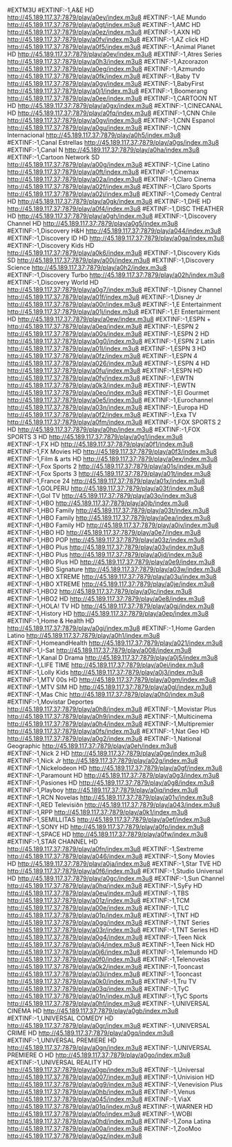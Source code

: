 #EXTM3U
#EXTINF:-1,A&E HD
http://45.189.117.37:7879/play/a0ey/index.m3u8
#EXTINF:-1,AE Mundo
http://45.189.117.37:7879/play/a0gt/index.m3u8
#EXTINF:-1,AMC HD
http://45.189.117.37:7879/play/a0ez/index.m3u8
#EXTINF:-1,AXN HD
http://45.189.117.37:7879/play/a0fv/index.m3u8
#EXTINF:-1,AZ click HD
http://45.189.117.37:7879/play/a0f5/index.m3u8
#EXTINF:-1,Animal Planet HD
http://45.189.117.37:7879/play/a0ev/index.m3u8
#EXTINF:-1,Atres Series
http://45.189.117.37:7879/play/a0h3/index.m3u8
#EXTINF:-1,Azcorazon
http://45.189.117.37:7879/play/a0eg/index.m3u8
#EXTINF:-1,Azmundo
http://45.189.117.37:7879/play/a0fk/index.m3u8
#EXTINF:-1,Baby TV
http://45.189.117.37:7879/play/a0gy/index.m3u8
#EXTINF:-1,BabyFirst
http://45.189.117.37:7879/play/a0j1/index.m3u8
#EXTINF:-1,Boomerang
http://45.189.117.37:7879/play/a0ee/index.m3u8
#EXTINF:-1,CARTOON NT HD
http://45.189.117.37:7879/play/a0gx/index.m3u8
#EXTINF:-1,CINECANAL HD
http://45.189.117.37:7879/play/a0fq/index.m3u8
#EXTINF:-1,CNN Chile
http://45.189.117.37:7879/play/a0gv/index.m3u8
#EXTINF:-1,CNN Espanol
http://45.189.117.37:7879/play/a0gu/index.m3u8
#EXTINF:-1,CNN Internacional
http://45.189.117.37:7879/play/a0h5/index.m3u8
#EXTINF:-1,Canal Estrellas
http://45.189.117.37:7879/play/a0gs/index.m3u8
#EXTINF:-1,Canal N
http://45.189.117.37:7879/play/a0ha/index.m3u8
#EXTINF:-1,Cartoon Network SD
http://45.189.117.37:7879/play/a00g/index.m3u8
#EXTINF:-1,Cine Latino
http://45.189.117.37:7879/play/a0ft/index.m3u8
#EXTINF:-1,Cinemax
http://45.189.117.37:7879/play/a02a/index.m3u8
#EXTINF:-1,Claro Cinema
http://45.189.117.37:7879/play/a02f/index.m3u8
#EXTINF:-1,Claro Sports
http://45.189.117.37:7879/play/a02j/index.m3u8
#EXTINF:-1,Comedy Central HD
http://45.189.117.37:7879/play/a0gk/index.m3u8
#EXTINF:-1,DHE HD
http://45.189.117.37:7879/play/a0f4/index.m3u8
#EXTINF:-1,DISC THEATHER HD
http://45.189.117.37:7879/play/a0gh/index.m3u8
#EXTINF:-1,Discovery Channel HD
http://45.189.117.37:7879/play/a0g5/index.m3u8
#EXTINF:-1,Discovery H&H
http://45.189.117.37:7879/play/a044/index.m3u8
#EXTINF:-1,Discovery ID HD
http://45.189.117.37:7879/play/a0ga/index.m3u8
#EXTINF:-1,Discovery Kids HD
http://45.189.117.37:7879/play/a0k6/index.m3u8
#EXTINF:-1,Discovery Kids SD
http://45.189.117.37:7879/play/a00j/index.m3u8
#EXTINF:-1,Discovery Science
http://45.189.117.37:7879/play/a0h2/index.m3u8
#EXTINF:-1,Discovery Turbo
http://45.189.117.37:7879/play/a02h/index.m3u8
#EXTINF:-1,Discovery World HD
http://45.189.117.37:7879/play/a0g7/index.m3u8
#EXTINF:-1,Disney Channel
http://45.189.117.37:7879/play/a01f/index.m3u8
#EXTINF:-1,Disney Jr
http://45.189.117.37:7879/play/a00r/index.m3u8
#EXTINF:-1,E Entertainment
http://45.189.117.37:7879/play/a01j/index.m3u8
#EXTINF:-1,E! Entertairment HD
http://45.189.117.37:7879/play/a0ew/index.m3u8
#EXTINF:-1,ESPN +
http://45.189.117.37:7879/play/a0eq/index.m3u8
#EXTINF:-1,ESPN 2
http://45.189.117.37:7879/play/a00s/index.m3u8
#EXTINF:-1,ESPN 2 HD
http://45.189.117.37:7879/play/a0g0/index.m3u8
#EXTINF:-1,ESPN 2 Latin
http://45.189.117.37:7879/play/a01l/index.m3u8
#EXTINF:-1,ESPN 3 HD
http://45.189.117.37:7879/play/a0fz/index.m3u8
#EXTINF:-1,ESPN 4
http://45.189.117.37:7879/play/a026/index.m3u8
#EXTINF:-1,ESPN 4 HD
http://45.189.117.37:7879/play/a0fu/index.m3u8
#EXTINF:-1,ESPN HD
http://45.189.117.37:7879/play/a0fy/index.m3u8
#EXTINF:-1,EWTN
http://45.189.117.37:7879/play/a0k3/index.m3u8
#EXTINF:-1,EWTN
http://45.189.117.37:7879/play/a0eo/index.m3u8
#EXTINF:-1,El Gourmet
http://45.189.117.37:7879/play/a0e5/index.m3u8
#EXTINF:-1,Eurochannel
http://45.189.117.37:7879/play/a03n/index.m3u8
#EXTINF:-1,Europa HD
http://45.189.117.37:7879/play/a0f2/index.m3u8
#EXTINF:-1,Exa TV
http://45.189.117.37:7879/play/a0fm/index.m3u8
#EXTINF:-1,FOX SPORTS 2 HD
http://45.189.117.37:7879/play/a0hp/index.m3u8
#EXTINF:-1,FOX SPORTS 3 HD
http://45.189.117.37:7879/play/a0g1/index.m3u8
#EXTINF:-1,FX HD
http://45.189.117.37:7879/play/a0f1/index.m3u8
#EXTINF:-1,FX Movies HD
http://45.189.117.37:7879/play/a0f3/index.m3u8
#EXTINF:-1,Film & arts HD
http://45.189.117.37:7879/play/a0ex/index.m3u8
#EXTINF:-1,Fox Sports 2
http://45.189.117.37:7879/play/a01s/index.m3u8
#EXTINF:-1,Fox Sports 3
http://45.189.117.37:7879/play/a01t/index.m3u8
#EXTINF:-1,France 24
http://45.189.117.37:7879/play/a01x/index.m3u8
#EXTINF:-1,GOLPERU
http://45.189.117.37:7879/play/a03f/index.m3u8
#EXTINF:-1,Gol TV
http://45.189.117.37:7879/play/a03o/index.m3u8
#EXTINF:-1,HBO
http://45.189.117.37:7879/play/a0jb/index.m3u8
#EXTINF:-1,HBO Family
http://45.189.117.37:7879/play/a03t/index.m3u8
#EXTINF:-1,HBO Family
http://45.189.117.37:7879/play/a0ea/index.m3u8
#EXTINF:-1,HBO Family HD
http://45.189.117.37:7879/play/a0iv/index.m3u8
#EXTINF:-1,HBO HD
http://45.189.117.37:7879/play/a0e7/index.m3u8
#EXTINF:-1,HBO POP
http://45.189.117.37:7879/play/a03z/index.m3u8
#EXTINF:-1,HBO Plus
http://45.189.117.37:7879/play/a03v/index.m3u8
#EXTINF:-1,HBO Plus
http://45.189.117.37:7879/play/a0jd/index.m3u8
#EXTINF:-1,HBO Plus HD
http://45.189.117.37:7879/play/a0e9/index.m3u8
#EXTINF:-1,HBO Signature
http://45.189.117.37:7879/play/a03w/index.m3u8
#EXTINF:-1,HBO XTREME
http://45.189.117.37:7879/play/a03u/index.m3u8
#EXTINF:-1,HBO XTREME
http://45.189.117.37:7879/play/a0je/index.m3u8
#EXTINF:-1,HBO2
http://45.189.117.37:7879/play/a0jc/index.m3u8
#EXTINF:-1,HBO2 HD
http://45.189.117.37:7879/play/a0e8/index.m3u8
#EXTINF:-1,HOLA! TV HD
http://45.189.117.37:7879/play/a0gj/index.m3u8
#EXTINF:-1,History HD
http://45.189.117.37:7879/play/a0ep/index.m3u8
#EXTINF:-1,Home & Health HD
http://45.189.117.37:7879/play/a0gi/index.m3u8
#EXTINF:-1,Home Garden Latino
http://45.189.117.37:7879/play/a0h1/index.m3u8
#EXTINF:-1,HomeandHealth
http://45.189.117.37:7879/play/a021/index.m3u8
#EXTINF:-1,I-Sat
http://45.189.117.37:7879/play/a008/index.m3u8
#EXTINF:-1,Kanal D Drama
http://45.189.117.37:7879/play/a0j5/index.m3u8
#EXTINF:-1,LIFE TIME
http://45.189.117.37:7879/play/a0ei/index.m3u8
#EXTINF:-1,Lolly Kids
http://45.189.117.37:7879/play/a0j3/index.m3u8
#EXTINF:-1,MTV 00s HD
http://45.189.117.37:7879/play/a0gm/index.m3u8
#EXTINF:-1,MTV SIM HD
http://45.189.117.37:7879/play/a0gl/index.m3u8
#EXTINF:-1,Mas Chic
http://45.189.117.37:7879/play/a0h0/index.m3u8
#EXTINF:-1,Movistar Deportes
http://45.189.117.37:7879/play/a0h8/index.m3u8
#EXTINF:-1,Movistar Plus
http://45.189.117.37:7879/play/a0h9/index.m3u8
#EXTINF:-1,Multicinema
http://45.189.117.37:7879/play/a0h4/index.m3u8
#EXTINF:-1,Multipremier
http://45.189.117.37:7879/play/a0fs/index.m3u8
#EXTINF:-1,Nat Geo HD
http://45.189.117.37:7879/play/a0g2/index.m3u8
#EXTINF:-1,National Geographic
http://45.189.117.37:7879/play/a0eh/index.m3u8
#EXTINF:-1,Nick 2 HD
http://45.189.117.37:7879/play/a0ge/index.m3u8
#EXTINF:-1,Nick Jr
http://45.189.117.37:7879/play/a02g/index.m3u8
#EXTINF:-1,Nickelodeon HD
http://45.189.117.37:7879/play/a0gf/index.m3u8
#EXTINF:-1,Paramount HD
http://45.189.117.37:7879/play/a0g3/index.m3u8
#EXTINF:-1,Pasiones HD
http://45.189.117.37:7879/play/a0g8/index.m3u8
#EXTINF:-1,Playboy
http://45.189.117.37:7879/play/a0iq/index.m3u8
#EXTINF:-1,RCN Novelas
http://45.189.117.37:7879/play/a01v/index.m3u8
#EXTINF:-1,RED Televisiðn
http://45.189.117.37:7879/play/a043/index.m3u8
#EXTINF:-1,RPP
http://45.189.117.37:7879/play/a0k1/index.m3u8
#EXTINF:-1,SEMILLITAS
http://45.189.117.37:7879/play/a0ef/index.m3u8
#EXTINF:-1,SONY HD
http://45.189.117.37:7879/play/a0fp/index.m3u8
#EXTINF:-1,SPACE HD
http://45.189.117.37:7879/play/a0fw/index.m3u8
#EXTINF:-1,STAR CHANNEL HD
http://45.189.117.37:7879/play/a0fn/index.m3u8
#EXTINF:-1,Sextreme
http://45.189.117.37:7879/play/a046/index.m3u8
#EXTINF:-1,Sony Movies HD
http://45.189.117.37:7879/play/a0ja/index.m3u8
#EXTINF:-1,Star TVE HD
http://45.189.117.37:7879/play/a0f6/index.m3u8
#EXTINF:-1,Studio Universal HD
http://45.189.117.37:7879/play/a0gc/index.m3u8
#EXTINF:-1,Sun Channel
http://45.189.117.37:7879/play/a0hq/index.m3u8
#EXTINF:-1,SyFy HD
http://45.189.117.37:7879/play/a0eu/index.m3u8
#EXTINF:-1,TBS
http://45.189.117.37:7879/play/a01z/index.m3u8
#EXTINF:-1,TCM
http://45.189.117.37:7879/play/a00e/index.m3u8
#EXTINF:-1,TLC
http://45.189.117.37:7879/play/a01p/index.m3u8
#EXTINF:-1,TNT HD
http://45.189.117.37:7879/play/a0gg/index.m3u8
#EXTINF:-1,TNT Series
http://45.189.117.37:7879/play/a03r/index.m3u8
#EXTINF:-1,TNT Series HD
http://45.189.117.37:7879/play/a0g4/index.m3u8
#EXTINF:-1,Teen Nick
http://45.189.117.37:7879/play/a0j4/index.m3u8
#EXTINF:-1,Teen Nick HD
http://45.189.117.37:7879/play/a0j6/index.m3u8
#EXTINF:-1,Telemundo HD
http://45.189.117.37:7879/play/a0f0/index.m3u8
#EXTINF:-1,Telenovelas
http://45.189.117.37:7879/play/a0k2/index.m3u8
#EXTINF:-1,Tooncast
http://45.189.117.37:7879/play/a03i/index.m3u8
#EXTINF:-1,Tooncast
http://45.189.117.37:7879/play/a0k0/index.m3u8
#EXTINF:-1,Tru TV
http://45.189.117.37:7879/play/a03q/index.m3u8
#EXTINF:-1,TyC
http://45.189.117.37:7879/play/a01n/index.m3u8
#EXTINF:-1,TyC Sports
http://45.189.117.37:7879/play/a0hf/index.m3u8
#EXTINF:-1,UNIVERSAL CINEMA HD
http://45.189.117.37:7879/play/a0gb/index.m3u8
#EXTINF:-1,UNIVERSAL COMEDY HD
http://45.189.117.37:7879/play/a0gr/index.m3u8
#EXTINF:-1,UNIVERSAL CRIME HD
http://45.189.117.37:7879/play/a0gq/index.m3u8
#EXTINF:-1,UNIVERSAL PREMIERE HD
http://45.189.117.37:7879/play/a0gn/index.m3u8
#EXTINF:-1,UNIVERSAL PREMIERE O HD
http://45.189.117.37:7879/play/a0go/index.m3u8
#EXTINF:-1,UNIVERSAL REALITY HD
http://45.189.117.37:7879/play/a0gp/index.m3u8
#EXTINF:-1,Universal
http://45.189.117.37:7879/play/a007/index.m3u8
#EXTINF:-1,Univision HD
http://45.189.117.37:7879/play/a0g9/index.m3u8
#EXTINF:-1,Venevision Plus
http://45.189.117.37:7879/play/a0hb/index.m3u8
#EXTINF:-1,Venus
http://45.189.117.37:7879/play/a045/index.m3u8
#EXTINF:-1,ViaX
http://45.189.117.37:7879/play/a01q/index.m3u8
#EXTINF:-1,WARNER HD
http://45.189.117.37:7879/play/a0fo/index.m3u8
#EXTINF:-1,WOBI
http://45.189.117.37:7879/play/a0hd/index.m3u8
#EXTINF:-1,Zona Latina
http://45.189.117.37:7879/play/a00a/index.m3u8
#EXTINF:-1,ZooMoo
http://45.189.117.37:7879/play/a0gz/index.m3u8
